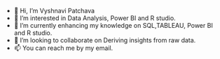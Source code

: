- 👋 Hi, I’m Vyshnavi Patchava
- 👀 I’m interested in Data Analysis, Power BI and R studio.
- 🌱 I’m currently enhancing my knowledge on SQL,TABLEAU, Power BI and R studio.
- 💞️ I’m looking to collaborate on Deriving insights from raw data.
- 📫 You can reach me by my email.

<!---
ysh-pyth/ysh-pyth is a ✨ special ✨ repository because its `README.md` (this file) appears on your GitHub profile.
You can click the Preview link to take a look at your changes.
--->
